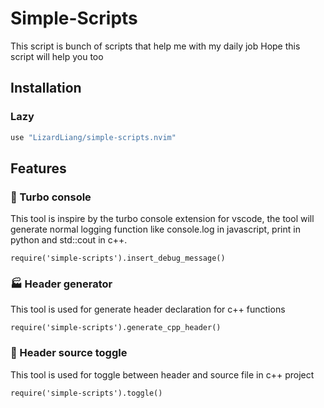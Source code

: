 # Simple-Scripts

This script is bunch of scripts that help me with my daily job
Hope this script will help you too

## Installation

### Lazy

```bash
use "LizardLiang/simple-scripts.nvim"
```

## Features

### 🚀 Turbo console

This tool is inspire by the turbo console extension for vscode,
the tool will generate normal logging function like console.log in javascript, print in python and std::cout in c++.

`require('simple-scripts').insert_debug_message()`

### 🏭 Header generator

This tool is used for generate header declaration for c++ functions

`require('simple-scripts').generate_cpp_header()`

### 🔄 Header source toggle

This tool is used for toggle between header and source file in c++ project

`require('simple-scripts').toggle()`

```

```
